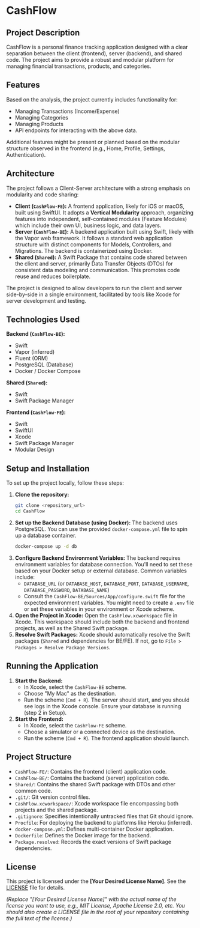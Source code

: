 # CashFlow

## Project Description

CashFlow is a personal finance tracking application designed with a clear separation between the client (frontend), server (backend), and shared code. The project aims to provide a robust and modular platform for managing financial transactions, products, and categories.

## Features

Based on the analysis, the project currently includes functionality for:

*   Managing Transactions (Income/Expense)
*   Managing Categories
*   Managing Products
*   API endpoints for interacting with the above data.

Additional features might be present or planned based on the modular structure observed in the frontend (e.g., Home, Profile, Settings, Authentication).

## Architecture

The project follows a Client-Server architecture with a strong emphasis on modularity and code sharing:

*   **Client (`CashFlow-FE`):** A frontend application, likely for iOS or macOS, built using SwiftUI. It adopts a **Vertical Modularity** approach, organizing features into independent, self-contained modules (Feature Modules) which include their own UI, business logic, and data layers.
*   **Server (`CashFlow-BE`):** A backend application built using Swift, likely with the Vapor web framework. It follows a standard web application structure with distinct components for Models, Controllers, and Migrations. The backend is containerized using Docker.
*   **Shared (`Shared`):** A Swift Package that contains code shared between the client and server, primarily Data Transfer Objects (DTOs) for consistent data modeling and communication. This promotes code reuse and reduces boilerplate.

The project is designed to allow developers to run the client and server side-by-side in a single environment, facilitated by tools like Xcode for server development and testing.

## Technologies Used

**Backend (`CashFlow-BE`):**

*   Swift
*   Vapor (inferred)
*   Fluent (ORM)
*   PostgreSQL (Database)
*   Docker / Docker Compose

**Shared (`Shared`):**

*   Swift
*   Swift Package Manager

**Frontend (`CashFlow-FE`):**

*   Swift
*   SwiftUI
*   Xcode
*   Swift Package Manager
*   Modular Design

## Setup and Installation

To set up the project locally, follow these steps:

1.  **Clone the repository:**
    ```bash
    git clone <repository_url>
    cd CashFlow
    ```
2.  **Set up the Backend Database (using Docker):**
    The backend uses PostgreSQL. You can use the provided `docker-compose.yml` file to spin up a database container.
    ```bash
    docker-compose up -d db
    ```
3.  **Configure Backend Environment Variables:**
    The backend requires environment variables for database connection. You'll need to set these based on your Docker setup or external database. Common variables include:
    *   `DATABASE_URL` (or `DATABASE_HOST`, `DATABASE_PORT`, `DATABASE_USERNAME`, `DATABASE_PASSWORD`, `DATABASE_NAME`)
    *   Consult the `CashFlow-BE/Sources/App/configure.swift` file for the expected environment variables. You might need to create a `.env` file or set these variables in your environment or Xcode scheme.
4.  **Open the Project in Xcode:**
    Open the `CashFlow.xcworkspace` file in Xcode. This workspace should include both the backend and frontend projects, as well as the Shared Swift package.
5.  **Resolve Swift Packages:**
    Xcode should automatically resolve the Swift packages (`Shared` and dependencies for BE/FE). If not, go to `File > Packages > Resolve Package Versions`.

## Running the Application

1.  **Start the Backend:**
    *   In Xcode, select the `CashFlow-BE` scheme.
    *   Choose "My Mac" as the destination.
    *   Run the scheme (`Cmd + R`). The server should start, and you should see logs in the Xcode console. Ensure your database is running (step 2 in Setup).
2.  **Start the Frontend:**
    *   In Xcode, select the `CashFlow-FE` scheme.
    *   Choose a simulator or a connected device as the destination.
    *   Run the scheme (`Cmd + R`). The frontend application should launch.

## Project Structure

*   `CashFlow-FE/`: Contains the frontend (client) application code.
*   `CashFlow-BE/`: Contains the backend (server) application code.
*   `Shared/`: Contains the shared Swift package with DTOs and other common code.
*   `.git/`: Git version control files.
*   `CashFlow.xcworkspace/`: Xcode workspace file encompassing both projects and the shared package.
*   `.gitignore`: Specifies intentionally untracked files that Git should ignore.
*   `Procfile`: For deploying the backend to platforms like Heroku (inferred).
*   `docker-compose.yml`: Defines multi-container Docker application.
*   `Dockerfile`: Defines the Docker image for the backend.
*   `Package.resolved`: Records the exact versions of Swift package dependencies.

## License

This project is licensed under the **[Your Desired License Name]**. See the [LICENSE](LICENSE) file for details.

*(Replace "[Your Desired License Name]" with the actual name of the license you want to use, e.g., MIT License, Apache License 2.0, etc. You should also create a LICENSE file in the root of your repository containing the full text of the license.)*